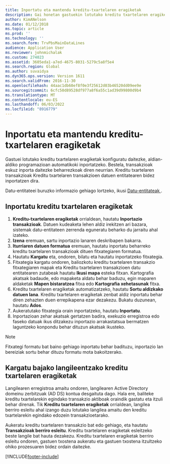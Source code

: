 ```yaml
---
title: Inportatu eta mantendu kreditu-txartelaren eragiketak
description: Gai honetan gastuekin lotutako kreditu txartelaren eragiketak nola inportatu eta nola mantendu azaltzen da. Transakzio hauek konfiguratu daitezke, aldian-aldiko programazioan automatikoki inportatzeko edo eskuz inportatu ahal izateko beharrezkoak diren neurrian.
author: KimANelson
ms.date: 01/12/2018
ms.topic: article
ms.prod: ''
ms.technology: ''
ms.search.form: TrvPbsMainDataLines
audience: Application User
ms.reviewer: johnmichalak
ms.custom: 274023
ms.assetid: 3605eda1-a7ed-4675-8031-5279c5a8f5e4
ms.search.region: Global
ms.author: suvaidya
ms.dyn365.ops.version: Version 1611
ms.search.validFrom: 2016-11-30
ms.openlocfilehash: 44aac1db60ef8f0e3f25612d03b46520dd09ee9e
ms.sourcegitcommit: 6cfc50d89528df977a8f6a55c1ad39d99800d9b4
ms.translationtype: MT
ms.contentlocale: eu-ES
ms.lasthandoff: 06/03/2022
ms.locfileid: "8916779"
---
```

# <a name="import-and-maintain-credit-card-transactions"></a>Inportatu eta mantendu kreditu-txartelaren eragiketak

Gastuei lotutako kreditu txartelaren eragiketak konfiguratu daitezke, aldian-aldiko programazioan automatikoki inportatzeko. Bestela, transakzioak eskuz inporta daitezke beharrezkoak diren neurrian. Kreditu txartelaren transakzioak Kreditu txartelaren transakzioen datuen entitatearen bidez inportatzen dira.

Datu-entitateei buruzko informazio gehiago lortzeko, ikusi [Datu-entitateak ](/dynamics365/fin-ops-core/dev-itpro/data-entities/data-entities).

## <a name="import-credit-card-transactions"></a>Inportatu kreditu txartelaren eragiketak

1. **Kreditu-txartelaren eragiketak** orrialdean, hautatu **Inportazio transakzioak**. Datuen kudeaketa lehen aldiz irekitzen ari bazara, sistemak datu-entitateen zerrenda eguneratu beharko du jarraitu ahal izateko.
2. **Izena** eremuan, sartu inportazio lanaren deskribapen bakarra.
3. **Iturriaren datuen formatua** eremuan, hautatu inportatu beharreko kreditu txartelaren transakzioak dituen fitxategiaren formatua.
4. Hautatu **Kargatu** eta, ondoren, bilatu eta hautatu inportatzeko fitxategia.
5. Fitxategia kargatu ondoren, baliozkotu kreditu txartelaren transakzio fitxategiaren mapak eta Kreditu txartelaren transakzioen datu entitatearen zutabeak hautatu **Ikusi mapa** esteka fitxan. Kartografia akatsak badaude, edo mapaketa aldatu behar baduzu, egin maparen aldaketak **Mapen bistaratzea** fitxa edo **Kartografia xehetasunak** fitxa.
6. Kreditu txartelaren eragiketak automatizatzeko, hautatu **Sortu aldizkako datuen lana**. Kreditu txartelaren eragiketak zenbat aldiz inportatu behar diren zehazten duen errepikapena ezar dezakezu. Bukatu duzunean, hautatu **Ados**.
7. Aukeratutako fitxategia orain inportatzeko, hautatu **Inportatu**.
8. Inportazioan zehar akatsak gertatzen badira, exekuzio erregistroa edo faseko datuak ikus ditzakezu inportazio arrakastatsua bermatzen laguntzeko konpondu behar dituzun akatsak ikusteko.

> [!NOTE]
> Fitxategi formatu bat baino gehiago inportatu behar badituzu, inportazio lan bereiziak sortu behar dituzu formatu mota bakoitzerako.

## <a name="reassign-the-credit-card-transactions-for-terminated-employees"></a>Kargatu bajako langileentzako kreditu txartelaren eragiketak

Langilearen erregistroa amaitu ondoren, langilearen Active Directory domeinu zerbitzuak (AD DS) kontua desgaituta dago. Hala ere, baliteke kreditu txartelarekin egindako transakzio aktiboak oraindik gastatu eta itzuli behar direnak. Tik **Kreditu txartelaren eragiketak** orrialdean, langilea berriro esleitu ahal izango duzu lotutako langilea amaitu den kreditu txartelarekin egindako edozein transakzioetarako.

Aukeratu kreditu txartelaren transakzio bat edo gehiago, eta hautatu **Transakzioak berriro esleitu**. Kreditu txartelaren eragiketak esleitzeko beste langile bat hauta dezakezu. Kreditu txartelaren eragiketak berriro esleitu ondoren, gastuen txostena aukeratu eta gastuen txostena itzultzeko ohiko prozesuaren bidez ordain daitezke.


[!INCLUDE[footer-include](../includes/footer-banner.md)]